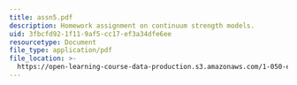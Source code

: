 ```yaml
---
title: assn5.pdf
description: Homework assignment on continuum strength models.
uid: 3fbcfd92-1f11-9af5-cc17-ef3a34dfe6ee
resourcetype: Document
file_type: application/pdf
file_location: >-
  https://open-learning-course-data-production.s3.amazonaws.com/1-050-engineering-mechanics-i-fall-2007/3fbcfd921f119af5cc17ef3a34dfe6ee_assn5.pdf
---
```

